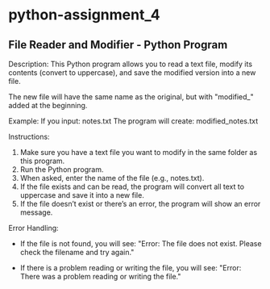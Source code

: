 # python-assignment_4
File Reader and Modifier - Python Program
-----------------------------------------

Description:
This Python program allows you to read a text file, modify its contents (convert to uppercase), 
and save the modified version into a new file.

The new file will have the same name as the original, but with "modified_" added at the beginning.

Example:
If you input: notes.txt
The program will create: modified_notes.txt

Instructions:
1. Make sure you have a text file you want to modify in the same folder as this program.
2. Run the Python program.
3. When asked, enter the name of the file (e.g., notes.txt).
4. If the file exists and can be read, the program will convert all text to uppercase
   and save it into a new file.
5. If the file doesn’t exist or there’s an error, the program will show an error message.

Error Handling:
- If the file is not found, you will see:
  "Error: The file does not exist. Please check the filename and try again."

- If there is a problem reading or writing the file, you will see:
  "Error: There was a problem reading or writing the file."



